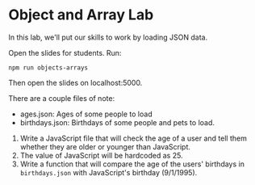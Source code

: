 # Object and Array Lab

In this lab, we'll put our skills to work by loading JSON data.

Open the slides for students. Run:

```vi
npm run objects-arrays
```

Then open the slides on localhost:5000.

There are a couple files of note:

- ages.json: Ages of some people to load
- birthdays.json: Birthdays of some people and pets to load.

1. Write a JavaScript file that will check the age of a user and tell them whether they are older or younger than JavaScript.
2. The value of JavaScript will be hardcoded as 25.
3. Write a function that will compare the age of the users' birthdays in `birthdays.json` with JavaScript's birthday (9/1/1995).
